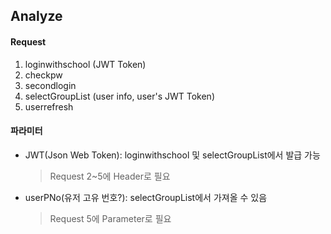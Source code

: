 ## Analyze
#### Request
1. loginwithschool (JWT Token)
2. checkpw
3. secondlogin
4. selectGroupList (user info, user's JWT Token)
5. userrefresh

#### 파라미터
* JWT(Json Web Token): loginwithschool 및 selectGroupList에서 발급 가능
    > Request 2~5에 Header로 필요
* userPNo(유저 고유 번호?): selectGroupList에서 가져올 수 있음
    > Request 5에 Parameter로 필요